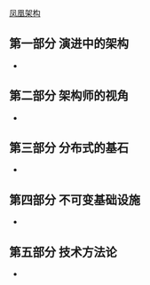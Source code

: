 [ 凤凰架构](https://icyfenix.cn/)

## 第一部分 演进中的架构 

- 

## 第二部分 架构师的视角

- 

## 第三部分 分布式的基石

- 

## 第四部分 不可变基础设施

- 

## 第五部分 技术方法论

- 